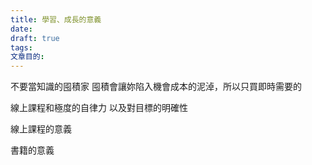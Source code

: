 ```yaml
---
title: 學習、成長的意義
date: 
draft: true
tags: 
文章目的:
---
```

不要當知識的囤積家
囤積會讓妳陷入機會成本的泥淖，所以只買即時需要的

線上課程和極度的自律力 以及對目標的明確性

線上課程的意義

書籍的意義